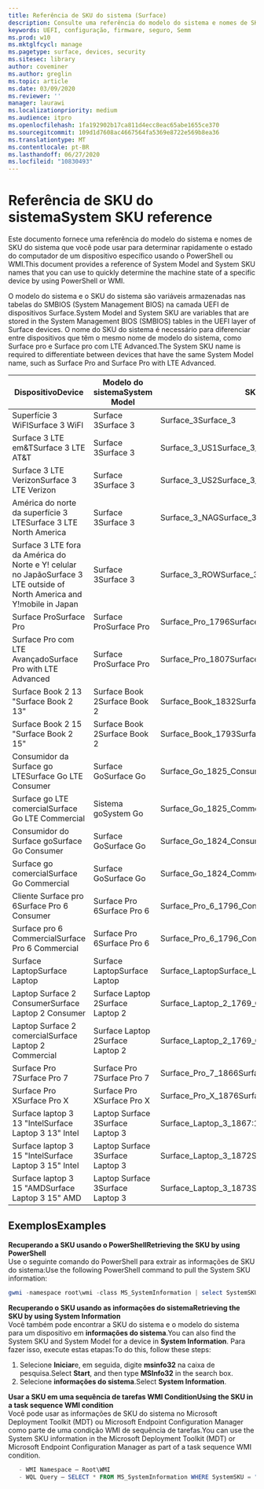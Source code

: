```yaml
---
title: Referência de SKU do sistema (Surface)
description: Consulte uma referência do modelo do sistema e nomes de SKU do sistema.
keywords: UEFI, configuração, firmware, seguro, Semm
ms.prod: w10
ms.mktglfcycl: manage
ms.pagetype: surface, devices, security
ms.sitesec: library
author: coveminer
ms.author: greglin
ms.topic: article
ms.date: 03/09/2020
ms.reviewer: ''
manager: laurawi
ms.localizationpriority: medium
ms.audience: itpro
ms.openlocfilehash: 1fa192902b17ca811d4ecc8eac65abe1655ce370
ms.sourcegitcommit: 109d1d7608ac4667564fa5369e8722e569b8ea36
ms.translationtype: MT
ms.contentlocale: pt-BR
ms.lasthandoff: 06/27/2020
ms.locfileid: "10830493"
---
```

# <span data-ttu-id="43c71-104">Referência de SKU do sistema</span><span class="sxs-lookup"><span data-stu-id="43c71-104">System SKU reference</span></span>

<span data-ttu-id="43c71-105">Este documento fornece uma referência do modelo do sistema e nomes de SKU do sistema que você pode usar para determinar rapidamente o estado do computador de um dispositivo específico usando o PowerShell ou WMI.</span><span class="sxs-lookup"><span data-stu-id="43c71-105">This document provides a reference of System Model and System SKU names that you can use to quickly determine the machine state of a specific device by using PowerShell or WMI.</span></span>

<span data-ttu-id="43c71-106">O modelo do sistema e o SKU do sistema são variáveis armazenadas nas tabelas do SMBIOS (System Management BIOS) na camada UEFI de dispositivos Surface.</span><span class="sxs-lookup"><span data-stu-id="43c71-106">System Model and System SKU are variables that are stored in the System Management BIOS (SMBIOS) tables in the UEFI layer of Surface devices.</span></span> <span data-ttu-id="43c71-107">O nome do SKU do sistema é necessário para diferenciar entre dispositivos que têm o mesmo nome de modelo do sistema, como Surface pro e Surface pro com LTE Advanced.</span><span class="sxs-lookup"><span data-stu-id="43c71-107">The System SKU name is required to differentiate between devices that have the same System Model name, such as Surface Pro and Surface Pro with LTE Advanced.</span></span> 

| <span data-ttu-id="43c71-108">Dispositivo</span><span class="sxs-lookup"><span data-stu-id="43c71-108">Device</span></span>   | <span data-ttu-id="43c71-109">Modelo do sistema</span><span class="sxs-lookup"><span data-stu-id="43c71-109">System Model</span></span> | <span data-ttu-id="43c71-110">SKU do sistema</span><span class="sxs-lookup"><span data-stu-id="43c71-110">System SKU</span></span>       |
| ---------- | ----------- | -------------- |
| <span data-ttu-id="43c71-111">Superfície 3 WiFI</span><span class="sxs-lookup"><span data-stu-id="43c71-111">Surface 3 WiFI</span></span>                                               | <span data-ttu-id="43c71-112">Surface 3</span><span class="sxs-lookup"><span data-stu-id="43c71-112">Surface 3</span></span>        | <span data-ttu-id="43c71-113">Surface_3</span><span class="sxs-lookup"><span data-stu-id="43c71-113">Surface_3</span></span>                        |
| <span data-ttu-id="43c71-114">Surface 3 LTE em&T</span><span class="sxs-lookup"><span data-stu-id="43c71-114">Surface 3 LTE AT&T</span></span>                                           | <span data-ttu-id="43c71-115">Surface 3</span><span class="sxs-lookup"><span data-stu-id="43c71-115">Surface 3</span></span>        | <span data-ttu-id="43c71-116">Surface_3_US1</span><span class="sxs-lookup"><span data-stu-id="43c71-116">Surface_3_US1</span></span>                    |
| <span data-ttu-id="43c71-117">Surface 3 LTE Verizon</span><span class="sxs-lookup"><span data-stu-id="43c71-117">Surface 3 LTE Verizon</span></span>                                        | <span data-ttu-id="43c71-118">Surface 3</span><span class="sxs-lookup"><span data-stu-id="43c71-118">Surface 3</span></span>        | <span data-ttu-id="43c71-119">Surface_3_US2</span><span class="sxs-lookup"><span data-stu-id="43c71-119">Surface_3_US2</span></span>                    |
| <span data-ttu-id="43c71-120">América do norte da superfície 3 LTE</span><span class="sxs-lookup"><span data-stu-id="43c71-120">Surface 3 LTE North America</span></span>                                  | <span data-ttu-id="43c71-121">Surface 3</span><span class="sxs-lookup"><span data-stu-id="43c71-121">Surface 3</span></span>        | <span data-ttu-id="43c71-122">Surface_3_NAG</span><span class="sxs-lookup"><span data-stu-id="43c71-122">Surface_3_NAG</span></span>                    |
| <span data-ttu-id="43c71-123">Surface 3 LTE fora da América do Norte e Y! celular no Japão</span><span class="sxs-lookup"><span data-stu-id="43c71-123">Surface 3 LTE outside of North America and Y!mobile in Japan</span></span> | <span data-ttu-id="43c71-124">Surface 3</span><span class="sxs-lookup"><span data-stu-id="43c71-124">Surface 3</span></span>        | <span data-ttu-id="43c71-125">Surface_3_ROW</span><span class="sxs-lookup"><span data-stu-id="43c71-125">Surface_3_ROW</span></span>                    |
| <span data-ttu-id="43c71-126">Surface Pro</span><span class="sxs-lookup"><span data-stu-id="43c71-126">Surface Pro</span></span>                                                  | <span data-ttu-id="43c71-127">Surface Pro</span><span class="sxs-lookup"><span data-stu-id="43c71-127">Surface Pro</span></span>      | <span data-ttu-id="43c71-128">Surface_Pro_1796</span><span class="sxs-lookup"><span data-stu-id="43c71-128">Surface_Pro_1796</span></span>                 |
| <span data-ttu-id="43c71-129">Surface Pro com LTE Avançado</span><span class="sxs-lookup"><span data-stu-id="43c71-129">Surface Pro with LTE Advanced</span></span>                                | <span data-ttu-id="43c71-130">Surface Pro</span><span class="sxs-lookup"><span data-stu-id="43c71-130">Surface Pro</span></span>      | <span data-ttu-id="43c71-131">Surface_Pro_1807</span><span class="sxs-lookup"><span data-stu-id="43c71-131">Surface_Pro_1807</span></span>                 |
| <span data-ttu-id="43c71-132">Surface Book 2 13 "</span><span class="sxs-lookup"><span data-stu-id="43c71-132">Surface Book 2 13"</span></span>                                        | <span data-ttu-id="43c71-133">Surface Book 2</span><span class="sxs-lookup"><span data-stu-id="43c71-133">Surface Book 2</span></span>   | <span data-ttu-id="43c71-134">Surface_Book_1832</span><span class="sxs-lookup"><span data-stu-id="43c71-134">Surface_Book_1832</span></span>                |
| <span data-ttu-id="43c71-135">Surface Book 2 15 "</span><span class="sxs-lookup"><span data-stu-id="43c71-135">Surface Book 2 15"</span></span>                                        | <span data-ttu-id="43c71-136">Surface Book 2</span><span class="sxs-lookup"><span data-stu-id="43c71-136">Surface Book 2</span></span>   | <span data-ttu-id="43c71-137">Surface_Book_1793</span><span class="sxs-lookup"><span data-stu-id="43c71-137">Surface_Book_1793</span></span>                |
| <span data-ttu-id="43c71-138">Consumidor da Surface go LTE</span><span class="sxs-lookup"><span data-stu-id="43c71-138">Surface Go LTE Consumer</span></span>  | <span data-ttu-id="43c71-139">Surface Go</span><span class="sxs-lookup"><span data-stu-id="43c71-139">Surface Go</span></span> | <span data-ttu-id="43c71-140">Surface_Go_1825_Consumer</span><span class="sxs-lookup"><span data-stu-id="43c71-140">Surface_Go_1825_Consumer</span></span> |
| <span data-ttu-id="43c71-141">Surface go LTE comercial</span><span class="sxs-lookup"><span data-stu-id="43c71-141">Surface Go LTE Commercial</span></span> | <span data-ttu-id="43c71-142">Sistema go</span><span class="sxs-lookup"><span data-stu-id="43c71-142">System Go</span></span> | <span data-ttu-id="43c71-143">Surface_Go_1825_Commercial</span><span class="sxs-lookup"><span data-stu-id="43c71-143">Surface_Go_1825_Commercial</span></span> |
| <span data-ttu-id="43c71-144">Consumidor do Surface go</span><span class="sxs-lookup"><span data-stu-id="43c71-144">Surface Go Consumer</span></span>                                          | <span data-ttu-id="43c71-145">Surface Go</span><span class="sxs-lookup"><span data-stu-id="43c71-145">Surface Go</span></span>       | <span data-ttu-id="43c71-146">Surface_Go_1824_Consumer</span><span class="sxs-lookup"><span data-stu-id="43c71-146">Surface_Go_1824_Consumer</span></span>         |
| <span data-ttu-id="43c71-147">Surface go comercial</span><span class="sxs-lookup"><span data-stu-id="43c71-147">Surface Go Commercial</span></span>                                        | <span data-ttu-id="43c71-148">Surface Go</span><span class="sxs-lookup"><span data-stu-id="43c71-148">Surface Go</span></span>       | <span data-ttu-id="43c71-149">Surface_Go_1824_Commercial</span><span class="sxs-lookup"><span data-stu-id="43c71-149">Surface_Go_1824_Commercial</span></span>       |
| <span data-ttu-id="43c71-150">Cliente Surface pro 6</span><span class="sxs-lookup"><span data-stu-id="43c71-150">Surface Pro 6 Consumer</span></span>                                       | <span data-ttu-id="43c71-151">Surface Pro 6</span><span class="sxs-lookup"><span data-stu-id="43c71-151">Surface Pro 6</span></span>    | <span data-ttu-id="43c71-152">Surface_Pro_6_1796_Consumer</span><span class="sxs-lookup"><span data-stu-id="43c71-152">Surface_Pro_6_1796_Consumer</span></span>      |
| <span data-ttu-id="43c71-153">Surface pro 6 Commercial</span><span class="sxs-lookup"><span data-stu-id="43c71-153">Surface Pro 6 Commercial</span></span>                                     | <span data-ttu-id="43c71-154">Surface Pro 6</span><span class="sxs-lookup"><span data-stu-id="43c71-154">Surface Pro 6</span></span>    | <span data-ttu-id="43c71-155">Surface_Pro_6_1796_Commercial</span><span class="sxs-lookup"><span data-stu-id="43c71-155">Surface_Pro_6_1796_Commercial</span></span>    |
| <span data-ttu-id="43c71-156">Surface Laptop</span><span class="sxs-lookup"><span data-stu-id="43c71-156">Surface Laptop</span></span>                                               | <span data-ttu-id="43c71-157">Surface Laptop</span><span class="sxs-lookup"><span data-stu-id="43c71-157">Surface Laptop</span></span>   | <span data-ttu-id="43c71-158">Surface_Laptop</span><span class="sxs-lookup"><span data-stu-id="43c71-158">Surface_Laptop</span></span>                   |
| <span data-ttu-id="43c71-159">Laptop Surface 2 Consumer</span><span class="sxs-lookup"><span data-stu-id="43c71-159">Surface Laptop 2 Consumer</span></span>                                    | <span data-ttu-id="43c71-160">Surface Laptop 2</span><span class="sxs-lookup"><span data-stu-id="43c71-160">Surface Laptop 2</span></span> | <span data-ttu-id="43c71-161">Surface_Laptop_2_1769_Consumer</span><span class="sxs-lookup"><span data-stu-id="43c71-161">Surface_Laptop_2_1769_Consumer</span></span>   |
| <span data-ttu-id="43c71-162">Laptop Surface 2 comercial</span><span class="sxs-lookup"><span data-stu-id="43c71-162">Surface Laptop 2 Commercial</span></span>                                  | <span data-ttu-id="43c71-163">Surface Laptop 2</span><span class="sxs-lookup"><span data-stu-id="43c71-163">Surface Laptop 2</span></span> | <span data-ttu-id="43c71-164">Surface_Laptop_2_1769_Commercial</span><span class="sxs-lookup"><span data-stu-id="43c71-164">Surface_Laptop_2_1769_Commercial</span></span> |
| <span data-ttu-id="43c71-165">Surface Pro 7</span><span class="sxs-lookup"><span data-stu-id="43c71-165">Surface Pro 7</span></span>                 | <span data-ttu-id="43c71-166">Surface Pro 7</span><span class="sxs-lookup"><span data-stu-id="43c71-166">Surface Pro 7</span></span>    | <span data-ttu-id="43c71-167">Surface_Pro_7_1866</span><span class="sxs-lookup"><span data-stu-id="43c71-167">Surface_Pro_7_1866</span></span>         |
| <span data-ttu-id="43c71-168">Surface Pro X</span><span class="sxs-lookup"><span data-stu-id="43c71-168">Surface Pro X</span></span>                 | <span data-ttu-id="43c71-169">Surface Pro X</span><span class="sxs-lookup"><span data-stu-id="43c71-169">Surface Pro X</span></span>    | <span data-ttu-id="43c71-170">Surface_Pro_X_1876</span><span class="sxs-lookup"><span data-stu-id="43c71-170">Surface_Pro_X_1876</span></span>         |
| <span data-ttu-id="43c71-171">Surface laptop 3 13 "Intel</span><span class="sxs-lookup"><span data-stu-id="43c71-171">Surface Laptop 3 13" Intel</span></span> | <span data-ttu-id="43c71-172">Laptop Surface 3</span><span class="sxs-lookup"><span data-stu-id="43c71-172">Surface Laptop 3</span></span> | <span data-ttu-id="43c71-173">Surface_Laptop_3_1867:1868</span><span class="sxs-lookup"><span data-stu-id="43c71-173">Surface_Laptop_3_1867:1868</span></span> |
| <span data-ttu-id="43c71-174">Surface laptop 3 15 "Intel</span><span class="sxs-lookup"><span data-stu-id="43c71-174">Surface Laptop 3 15" Intel</span></span> | <span data-ttu-id="43c71-175">Laptop Surface 3</span><span class="sxs-lookup"><span data-stu-id="43c71-175">Surface Laptop 3</span></span> | <span data-ttu-id="43c71-176">Surface_Laptop_3_1872</span><span class="sxs-lookup"><span data-stu-id="43c71-176">Surface_Laptop_3_1872</span></span>      |
| <span data-ttu-id="43c71-177">Surface laptop 3 15 "AMD</span><span class="sxs-lookup"><span data-stu-id="43c71-177">Surface Laptop 3 15" AMD</span></span>   | <span data-ttu-id="43c71-178">Laptop Surface 3</span><span class="sxs-lookup"><span data-stu-id="43c71-178">Surface Laptop 3</span></span> | <span data-ttu-id="43c71-179">Surface_Laptop_3_1873</span><span class="sxs-lookup"><span data-stu-id="43c71-179">Surface_Laptop_3_1873</span></span>      | 

## <span data-ttu-id="43c71-180">Exemplos</span><span class="sxs-lookup"><span data-stu-id="43c71-180">Examples</span></span> 

**<span data-ttu-id="43c71-181">Recuperando a SKU usando o PowerShell</span><span class="sxs-lookup"><span data-stu-id="43c71-181">Retrieving the SKU by using PowerShell</span></span>**  
<span data-ttu-id="43c71-182">Use o seguinte comando do PowerShell para extrair as informações de SKU do sistema:</span><span class="sxs-lookup"><span data-stu-id="43c71-182">Use the following PowerShell command to pull the System SKU information:</span></span>

 ``` powershell  
gwmi -namespace root\wmi -class MS_SystemInformation | select SystemSKU 
```

**<span data-ttu-id="43c71-183">Recuperando o SKU usando as informações do sistema</span><span class="sxs-lookup"><span data-stu-id="43c71-183">Retrieving the SKU by using System Information</span></span>**  
<span data-ttu-id="43c71-184">Você também pode encontrar a SKU do sistema e o modelo do sistema para um dispositivo em **informações do sistema**.</span><span class="sxs-lookup"><span data-stu-id="43c71-184">You can also find the System SKU and System Model for a device in **System Information**.</span></span> <span data-ttu-id="43c71-185">Para fazer isso, execute estas etapas:</span><span class="sxs-lookup"><span data-stu-id="43c71-185">To do this, follow these steps:</span></span>

1. <span data-ttu-id="43c71-186">Selecione **Iniciar**e, em seguida, digite **msinfo32** na caixa de pesquisa.</span><span class="sxs-lookup"><span data-stu-id="43c71-186">Select **Start**, and then type **MSInfo32** in the search box.</span></span>  
1. <span data-ttu-id="43c71-187">Selecione **informações do sistema**.</span><span class="sxs-lookup"><span data-stu-id="43c71-187">Select **System Information**.</span></span>

**<span data-ttu-id="43c71-188">Usar a SKU em uma sequência de tarefas WMI Condition</span><span class="sxs-lookup"><span data-stu-id="43c71-188">Using the SKU in a task sequence WMI condition</span></span>**  
<span data-ttu-id="43c71-189">Você pode usar as informações de SKU do sistema no Microsoft Deployment Toolkit (MDT) ou Microsoft Endpoint Configuration Manager como parte de uma condição WMI de sequência de tarefas.</span><span class="sxs-lookup"><span data-stu-id="43c71-189">You can use the System SKU information in the Microsoft Deployment Toolkit (MDT) or Microsoft Endpoint Configuration Manager as part of a task sequence WMI condition.</span></span>

 ``` powershell  
    - WMI Namespace – Root\WMI
    - WQL Query – SELECT * FROM MS_SystemInformation WHERE SystemSKU = "Surface_Pro_1796"
 ``` 
